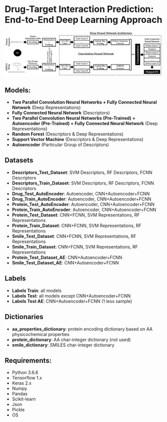 # Drug-Target Interaction Prediction: End-to-End Deep Learning Approach

<img src="/figures/CNN_FCNN_Model.png"/>

## Models:
- **Two Parallel Convolution Neural Networks + Fully Connected Neural Network** (Deep Representations)
- **Fully Connected Neural Network** (Descriptors)
- **Two Parallel Convolution Neural Networks (Pre-Trained) + Autoencoder (Pre-Trained) + Fully Connected Neural Network** (Deep Representations)
- **Random Forest** (Descriptors & Deep Representations)
- **Support Vector Machine** (Descriptors & Deep Representations)
- **Autoencoder** (Particular Group of Descriptors)

## Datasets
- **Descriptors_Test_Dataset**: SVM Descriptors, RF Descriptors, FCNN Descriptors
- **Descriptors_Train_Dataset**: SVM Descriptors, RF Descriptors, FCNN Descriptors
- **Drug_Test_AutoEncoder**: Autoencoder, CNN+Autoencoder+FCNN
- **Drug_Train_AutoEncoder**: Autoencoder, CNN+Autoencoder+FCNN
- **Protein_Test_AutoEncoder**: Autoencoder, CNN+Autoencoder+FCNN
- **Protein_Train_AutoEncoder**: Autoencoder, CNN+Autoencoder+FCNN
- **Protein_Test_Dataset**: CNN+FCNN, SVM Representations, RF Representations
- **Protein_Train_Dataset**: CNN+FCNN, SVM Representations, RF Representations
- **Smile_Test_Dataset**: CNN+FCNN, SVM Representations, RF Representations
- **Smile_Train_Dataset**: CNN+FCNN, SVM Representations, RF Representations
- **Protein_Test_Dataset_AE**: CNN+Autoencoder+FCNN
- **Smile_Test_Dataset_AE**: CNN+Autoencoder+FCNN

## Labels
- **Labels Train**: all models
- **Labels Test**: all models except CNN+Autoencoder+FCNN
- **Labels Test AE**: CNN+Autoencoder+FCNN (1 less sample)

## Dictionaries
- **aa_properties_dictionary**: protein encoding dictionary based on AA physicochemical properties
- **protein_dictionary**: AA char-integer dictionary (not used)
- **smile_dictionary**: SMILES char-integer dictionary

## Requirements:
- Python 3.6.6
- Tensorflow 1.x
- Keras 2.x
- Numpy 
- Pandas
- Scikit-learn
- Json
- Pickle
- OS
